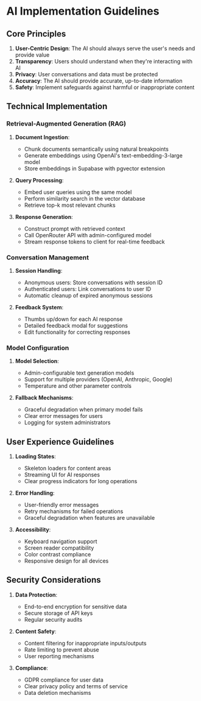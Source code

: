 # AI Implementation Guidelines

## Core Principles

1. **User-Centric Design**: The AI should always serve the user's needs and provide value
2. **Transparency**: Users should understand when they're interacting with AI
3. **Privacy**: User conversations and data must be protected
4. **Accuracy**: The AI should provide accurate, up-to-date information
5. **Safety**: Implement safeguards against harmful or inappropriate content

## Technical Implementation

### Retrieval-Augmented Generation (RAG)

1. **Document Ingestion**:
   - Chunk documents semantically using natural breakpoints
   - Generate embeddings using OpenAI's text-embedding-3-large model
   - Store embeddings in Supabase with pgvector extension

2. **Query Processing**:
   - Embed user queries using the same model
   - Perform similarity search in the vector database
   - Retrieve top-k most relevant chunks

3. **Response Generation**:
   - Construct prompt with retrieved context
   - Call OpenRouter API with admin-configured model
   - Stream response tokens to client for real-time feedback

### Conversation Management

1. **Session Handling**:
   - Anonymous users: Store conversations with session ID
   - Authenticated users: Link conversations to user ID
   - Automatic cleanup of expired anonymous sessions

2. **Feedback System**:
   - Thumbs up/down for each AI response
   - Detailed feedback modal for suggestions
   - Edit functionality for correcting responses

### Model Configuration

1. **Model Selection**:
   - Admin-configurable text generation models
   - Support for multiple providers (OpenAI, Anthropic, Google)
   - Temperature and other parameter controls

2. **Fallback Mechanisms**:
   - Graceful degradation when primary model fails
   - Clear error messages for users
   - Logging for system administrators

## User Experience Guidelines

1. **Loading States**:
   - Skeleton loaders for content areas
   - Streaming UI for AI responses
   - Clear progress indicators for long operations

2. **Error Handling**:
   - User-friendly error messages
   - Retry mechanisms for failed operations
   - Graceful degradation when features are unavailable

3. **Accessibility**:
   - Keyboard navigation support
   - Screen reader compatibility
   - Color contrast compliance
   - Responsive design for all devices

## Security Considerations

1. **Data Protection**:
   - End-to-end encryption for sensitive data
   - Secure storage of API keys
   - Regular security audits

2. **Content Safety**:
   - Content filtering for inappropriate inputs/outputs
   - Rate limiting to prevent abuse
   - User reporting mechanisms

3. **Compliance**:
   - GDPR compliance for user data
   - Clear privacy policy and terms of service
   - Data deletion mechanisms